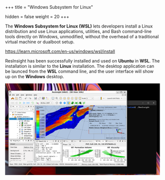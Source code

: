 +++
title = "Windows Subsystem for Linux"

hidden = false
weight = 20
+++



The **Windows Subsystem for Linux (WSL)** lets developers install a Linux distribution and use Linux applications, utilities, and Bash command-line tools directly on Windows, unmodified, without the overhead of a traditional virtual machine or dualboot setup.

https://learn.microsoft.com/en-us/windows/wsl/install

ResInsight has been successfully installed and used on **Ubuntu** in **WSL**. The installation is similar to the **Linux** installation. The desktop application can be launced from the **WSL** command line, and the user interface will show up on the **Windows** desktop.


![ResInsight running on Ubuntu on Windows](/images/getting-started/wsl.png)
